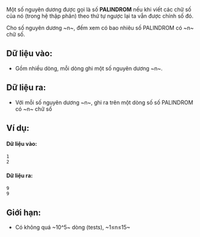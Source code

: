 Một số nguyên dương được gọi là số **PALINDROM** nếu khi viết các chữ số của nó (trong hệ thập phân) theo thứ tự ngược lại ta vẫn được chính số đó.

Cho số nguyên dương ~n~, đếm xem có bao nhiêu số PALINDROM có ~n~ chữ số.

## Dữ liệu vào:
- Gồm nhiều dòng, mỗi dòng ghi một số nguyên dương ~n~.

## Dữ liệu ra:
- Với mỗi số nguyên dương ~n~, ghi ra trên một dòng số số PALINDROM có ~n~ chữ số

## Ví dụ:
#### Dữ liệu vào:
```
1
2
```

#### Dữ liệu ra:
```
9
9
```

## Giới hạn:
- Có không quá ~10^5~ dòng (tests), ~1≤n≤15~